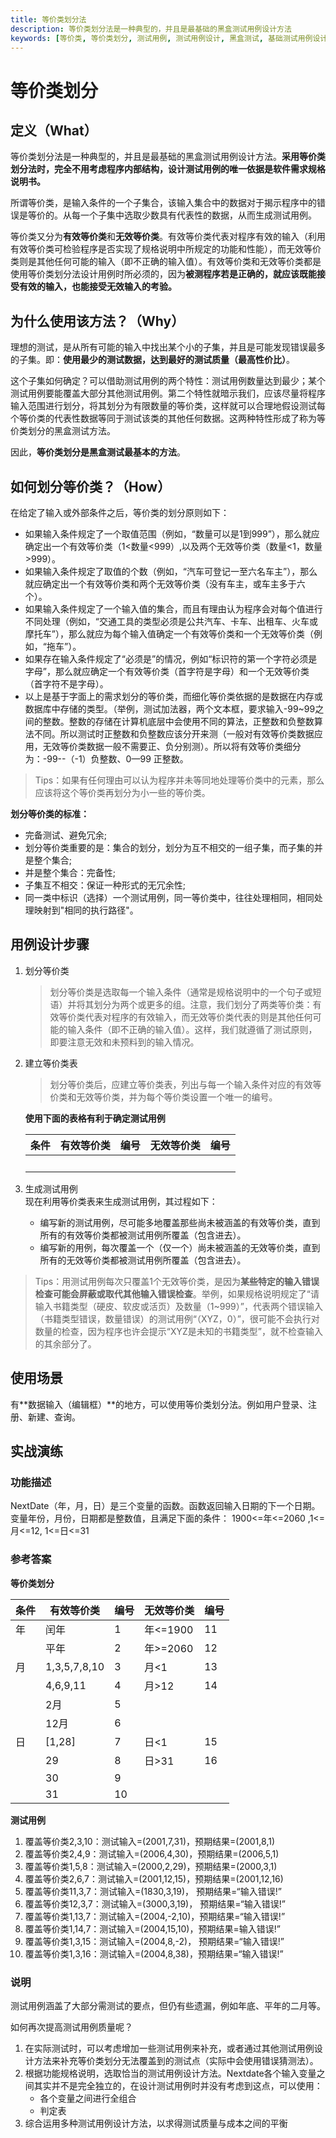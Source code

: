 ```yaml
---
title: 等价类划分法
description: 等价类划分法是一种典型的，并且是最基础的黑盒测试用例设计方法
keywords: [等价类, 等价类划分, 测试用例, 测试用例设计, 黑盒测试, 基础测试用例设计, 基础测试用例设计, 有效等价类, 无效等价类]
---
```

# 等价类划分
## 定义（What）
等价类划分法是一种典型的，并且是最基础的黑盒测试用例设计方法。**采用等价类划分法时，完全不用考虑程序内部结构，设计测试用例的唯一依据是软件需求规格说明书。**

所谓等价类，是输入条件的一个子集合，该输入集合中的数据对于揭示程序中的错误是等价的。从每一个子集中选取少数具有代表性的数据，从而生成测试用例。

等价类又分为**有效等价类**和**无效等价类**。有效等价类代表对程序有效的输入（利用有效等价类可检验程序是否实现了规格说明中所规定的功能和性能），而无效等价类则是其他任何可能的输入（即不正确的输入值）。有效等价类和无效等价类都是使用等价类划分法设计用例时所必须的，因为**被测程序若是正确的，就应该既能接受有效的输入，也能接受无效输入的考验。**

## 为什么使用该方法？（Why）
理想的测试，是从所有可能的输入中找出某个小的子集，并且是可能发现错误最多的子集。即：**使用最少的测试数据，达到最好的测试质量（最高性价比）**。

这个子集如何确定？可以借助测试用例的两个特性：测试用例数量达到最少；某个测试用例要能覆盖大部分其他测试用例。第二个特性就暗示我们，应该尽量将程序输入范围进行划分，将其划分为有限数量的等价类，这样就可以合理地假设测试每个等价类的代表性数据等同于测试该类的其他任何数据。这两种特性形成了称为等价类划分的黑盒测试方法。

因此，**等价类划分是黑盒测试最基本的方法**。

## 如何划分等价类？（How）
在给定了输入或外部条件之后，等价类的划分原则如下：  
- 如果输入条件规定了一个取值范围（例如，“数量可以是1到999”），那么就应确定出一个有效等价类（1<数量<999）,以及两个无效等价类（数量<1，数量>999）。
- 如果输入条件规定了取值的个数（例如，“汽车可登记一至六名车主”），那么就应确定出一个有效等价类和两个无效等价类（没有车主，或车主多于六个）。
- 如果输入条件规定了一个输入值的集合，而且有理由认为程序会对每个值进行不同处理（例如，“交通工具的类型必须是公共汽车、卡车、出租车、火车或摩托车”），那么就应为每个输入值确定一个有效等价类和一个无效等价类（例如，“拖车”）。
- 如果存在输入条件规定了“必须是”的情况，例如“标识符的第一个字符必须是字母”，那么就应确定一个有效等价类（首字符是字母）和一个无效等价类（首字符不是字母）。
- 以上是基于字面上的需求划分的等价类，而细化等价类依据的是数据在内存或数据库中存储的类型。（举例，测试加法器，两个文本框，要求输入-99~99之间的整数。整数的存储在计算机底层中会使用不同的算法，正整数和负整数算法不同。所以测试时正整数和负整数应该分开来测（一般对有效等价类数据应用，无效等价类数据一般不需要正、负分别测）。所以将有效等价类细分为：-99--（-1）负整数、0—99 正整数。

> Tips：如果有任何理由可以认为程序并未等同地处理等价类中的元素，那么应该将这个等价类再划分为小一些的等价类。

**划分等价类的标准：**
- 完备测试、避免冗余;
- 划分等价类重要的是：集合的划分，划分为互不相交的一组子集，而子集的并是整个集合;
- 并是整个集合：完备性;
- 子集互不相交：保证一种形式的无冗余性;
- 同一类中标识（选择）一个测试用例，同一等价类中，往往处理相同，相同处理映射到"相同的执行路径"。

## 用例设计步骤
1. 划分等价类
   > 划分等价类是选取每一个输入条件（通常是规格说明中的一个句子或短语）并将其划分为两个或更多的组。注意，我们划分了两类等价类：有效等价类代表对程序的有效输入，而无效等价类代表的则是其他任何可能的输入条件（即不正确的输入值）。这样，我们就遵循了测试原则，即要注意无效和未预料到的输入情况。
2. 建立等价类表
   > 划分等价类后，应建立等价类表，列出与每一个输入条件对应的有效等价类和无效等价类，并为每个等价类设置一个唯一的编号。  
   
   **使用下面的表格有利于确定测试用例**  

   | 条件   | 有效等价类       | 编号   | 无效等价类 | 编号   |
   | ------ | ---------------- | ------ | ---------- | ------ |
   | &nbsp; | &nbsp;    &nbsp; | &nbsp; | &nbsp;     | &nbsp; |

3. 生成测试用例  
   现在利用等价类表来生成测试用例，其过程如下：  
   - 编写新的测试用例，尽可能多地覆盖那些尚未被涵盖的有效等价类，直到所有的有效等价类都被测试用例所覆盖（包含进去）。
   - 编写新的用例，每次覆盖一个（仅一个）尚未被涵盖的无效等价类，直到所有的无效等价类都被测试用例所覆盖（包含进去）。

> Tips：用测试用例每次只覆盖1个无效等价类，是因为**某些特定的输入错误检查可能会屏蔽或取代其他输入错误检查**。举例，如果规格说明规定了“请输入书籍类型（硬皮、软皮或活页）及数量（1~999）”，代表两个错误输入（书籍类型错误，数量错误）的测试用例“（XYZ，0）”，很可能不会执行对数量的检查，因为程序也许会提示“XYZ是未知的书籍类型”，就不检查输入的其余部分了。

## 使用场景
有**数据输入（编辑框）**的地方，可以使用等价类划分法。例如用户登录、注册、新建、查询。

## 实战演练
### 功能描述
NextDate（年，月，日）是三个变量的函数。函数返回输入日期的下一个日期。变量年份，月份，日期都是整数值，且满足下面的条件： 1900<=年<=2060 ,1<=月<=12, 1<=日<=31

### 参考答案
**等价类划分**

| 条件 | 有效等价类   | 编号 | 无效等价类 | 编号 |
| ---- | ------------ | ---- | ---------- | ---- |
| 年   | 闰年         | 1    | 年<=1900   | 11   |
|      | 平年         | 2    | 年>=2060   | 12   |
| 月   | 1,3,5,7,8,10 | 3    | 月<1       | 13   |
|      | 4,6,9,11     | 4    | 月>12      | 14   |
|      | 2月          | 5    |            |      |
|      | 12月         | 6    |            |      |
| 日   | [1,28]       | 7    | 日<1       | 15   |
|      | 29           | 8    | 日>31      | 16   |
|      | 30           | 9    |            |      |
|      | 31           | 10   |            |      |

**测试用例**
1. 覆盖等价类2,3,10：测试输入=(2001,7,31)，预期结果=(2001,8,1)
2. 覆盖等价类2,4,9：测试输入=(2006,4,30)，预期结果=(2006,5,1)
3. 覆盖等价类1,5,8：测试输入=(2000,2,29)，预期结果=(2000,3,1)
4. 覆盖等价类2,6,7：测试输入=(2001,12,15)，预期结果=(2001,12,16)
5. 覆盖等价类11,3,7：测试输入=(1830,3,19)， 预期结果=“输入错误!”
6. 覆盖等价类12,3,7：测试输入=(3000,3,19)， 预期结果=“输入错误!”
7. 覆盖等价类1,13,7：测试输入=(2004,-2,10)，预期结果=“输入错误!”
8. 覆盖等价类1,14,7：测试输入=(2004,15,10)，预期结果=输入错误!”
9. 覆盖等价类1,3,15：测试输入=(2004,8,-2)， 预期结果=“输入错误!”
10. 覆盖等价类1,3,16：测试输入=(2004,8,38)，预期结果=“输入错误!”

### 说明
测试用例涵盖了大部分需测试的要点，但仍有些遗漏，例如年底、平年的二月等。

如何再次提高测试用例质量呢？  
1. 在实际测试时，可以考虑增加一些测试用例来补充，或者通过其他测试用例设计方法来补充等价类划分无法覆盖到的测试点（实际中会使用错误猜测法）。
2. 根据功能规格说明，选取恰当的测试用例设计方法。Nextdate各个输入变量之间其实并不是完全独立的，在设计测试用例时并没有考虑到这点，可以使用：
   * 各个变量之间进行全组合
   * 判定表
3. 综合运用多种测试用例设计方法，以求得测试质量与成本之间的平衡